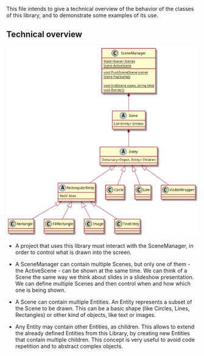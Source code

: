 This file intends to give a technical overview of the behavior of the classes of this library, and to demonstrate some examples of its use.

## Technical overview

![High-level class diagram](https://raw.githubusercontent.com/josenunocardoso/SceneDisplayer/master/documentation/entities.png)

- A project that uses this library must interact with the SceneManager, in order to control what is drawn into the screen.

- A SceneManager can contain multiple Scenes, but only one of them - the ActiveScene - can be shown at the same time. We can think of a Scene the same way we think about slides in a slideshow presentation. We can define multiple Scenes and then control when and how which one is being shown.

- A Scene can contain multiple Entities. An Entity represents a subset of the Scene to be drawn. This can be a basic shape (like Circles, Lines, Rectangles) or other kind of objects, like text or images.

- Any Entity may contain other Entities, as children. This allows to extend the already defined Entities from this Library, by creating new Entities that contain multiple children. This concept is very useful to avoid code repetition and to abstract complex objects.
